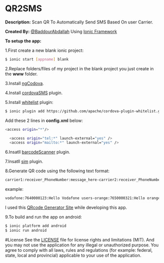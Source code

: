 # QR2SMS
<b>Description:</b> Scan QR To Automatically Send SMS Based On user Carrier.

<b>Created By:</b> [@BaddourAbdallah](http://twitter.com/baddourabdallah) Using [Ionic Framework](http://ionicframework.com/)

<b>To setup the app:</b>

1.First create a new blank ionic project:
```bash
$ ionic start [appname] blank
```
2.Replace folders/files of my project in the blank project you just create in the <b>www</b> folder.

3.Install [ngCodova](http://ngcordova.com/docs/install/).

4.Install [cordovaSMS](http://ngcordova.com/docs/plugins/sms/) plugin.

5.Install [whitelist](https://github.com/apache/cordova-plugin-whitelist) plugin:
```bash
$ ionic plugin add https://github.com/apache/cordova-plugin-whitelist.git
```
Add these 2 lines in <b>config.xml</b> below:
```bash
<access origin="*"/>
```
```bash
  <access origin="tel:*" launch-external="yes" />
  <access origin="mailto:*" launch-external="yes" />
```
6.Insatll [barcodeScanner](http://ngcordova.com/docs/plugins/barcodeScanner/) plugin.

7.Insatll [sim](https://github.com/pbakondy/cordova-plugin-sim) plugin.

8.Generate QR code using the following text format:
```bash
carrier1:receiver_PhoneNumber:message_here-carrier2:receiver_PhoneNumber:message_here-carrier3:....
```
example:
```bash
vodafone:7640000123:Hello Vodafone users-orange:7650000321:Hello orange users
```
I used this [QRcode Generator Site](http://www.qr-code-generator.com/) while developing this app.

9.To build and run the app on android:
```bash
$ ionic platform add android
$ ionic run android
```

#License
See the [LICENSE](https://github.com/AbdallahBaddour/QR2SMS/blob/master/LICENSE.md) file for license rights and limitations (MIT).
And you may not use the application for any illegal or unauthorized purpose. You agree to comply with all laws, rules and regulations (for example: federal, state, local and provincial) applicable to your use of the application.
